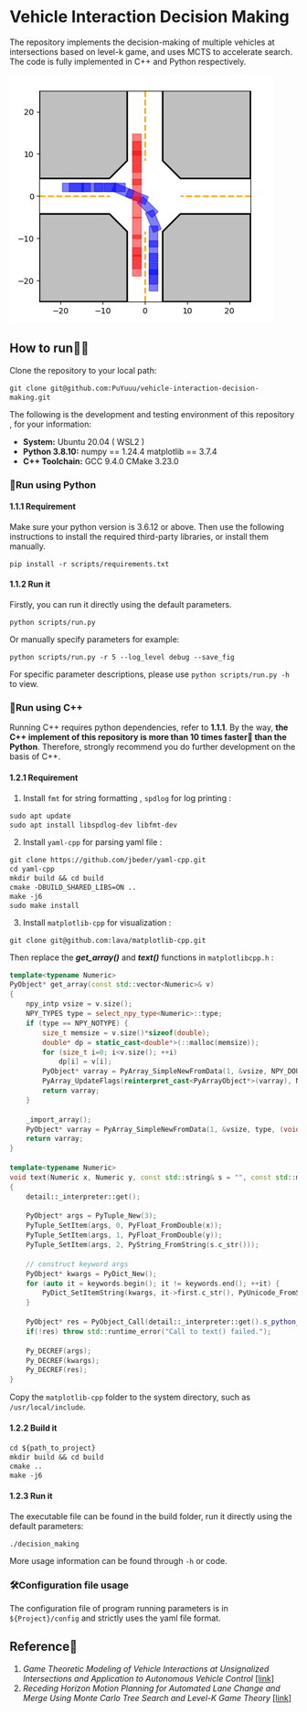 # Vehicle Interaction Decision Making

The repository implements the decision-making of multiple vehicles at intersections based on level-k game, and uses MCTS to accelerate search. The code is fully implemented in C++ and Python respectively. 

![](./img/sample.png)

## How to run🏃‍♂️

Clone the repository to your local path:

```shell
git clone git@github.com:PuYuuu/vehicle-interaction-decision-making.git
```

The following is the development and testing environment of this repository , for your information:

- **System:** Ubuntu 20.04 ( WSL2 )
- **Python 3.8.10:** numpy == 1.24.4  matplotlib == 3.7.4
- **C++ Toolchain:** GCC 9.4.0 CMake 3.23.0

### 🐍Run using Python

#### 1.1.1 Requirement

Make sure your python version is 3.6.12 or above. Then use the following instructions to install the required third-party libraries, or install them manually.

```shell
pip install -r scripts/requirements.txt
```

#### 1.1.2 Run it

Firstly, you can run it directly using the default parameters.

```shell
python scripts/run.py
```

Or manually specify parameters for example:

```shell
python scripts/run.py -r 5 --log_level debug --save_fig
```

For specific parameter descriptions, please use `python scripts/run.py -h` to view.

### 🦏Run using C++

Running C++ requires python dependencies, refer to **1.1.1**. By the way, **the C++ implement of this repository is more than 10 times faster🚀 than the Python**. Therefore, strongly recommend you do further development on the basis of C++.

#### 1.2.1 Requirement

1. Install `fmt` for string formatting , `spdlog` for log printing :

```shell
sudo apt update
sudo apt install libspdlog-dev libfmt-dev
```

2. Install  `yaml-cpp` for parsing yaml file :

```shell
git clone https://github.com/jbeder/yaml-cpp.git
cd yaml-cpp
mkdir build && cd build
cmake -DBUILD_SHARED_LIBS=ON ..
make -j6
sudo make install
```

3. Install `matplotlib-cpp` for visualization :

```shell
git clone git@github.com:lava/matplotlib-cpp.git
```

Then replace the ***get_array()*** and ***text()*** functions in `matplotlibcpp.h` :

```c++
template<typename Numeric>
PyObject* get_array(const std::vector<Numeric>& v)
{
    npy_intp vsize = v.size();
    NPY_TYPES type = select_npy_type<Numeric>::type;
    if (type == NPY_NOTYPE) {
        size_t memsize = v.size()*sizeof(double);
        double* dp = static_cast<double*>(::malloc(memsize));
        for (size_t i=0; i<v.size(); ++i)
            dp[i] = v[i];
        PyObject* varray = PyArray_SimpleNewFromData(1, &vsize, NPY_DOUBLE, dp);
        PyArray_UpdateFlags(reinterpret_cast<PyArrayObject*>(varray), NPY_ARRAY_OWNDATA);
        return varray;
    }
    
    _import_array();
    PyObject* varray = PyArray_SimpleNewFromData(1, &vsize, type, (void*)(v.data()));
    return varray;
}

template<typename Numeric>
void text(Numeric x, Numeric y, const std::string& s = "", const std::map<std::string, std::string>& keywords = {})
{
    detail::_interpreter::get();

    PyObject* args = PyTuple_New(3);
    PyTuple_SetItem(args, 0, PyFloat_FromDouble(x));
    PyTuple_SetItem(args, 1, PyFloat_FromDouble(y));
    PyTuple_SetItem(args, 2, PyString_FromString(s.c_str()));

    // construct keyword args
    PyObject* kwargs = PyDict_New();
    for (auto it = keywords.begin(); it != keywords.end(); ++it) {
        PyDict_SetItemString(kwargs, it->first.c_str(), PyUnicode_FromString(it->second.c_str()));
    }

    PyObject* res = PyObject_Call(detail::_interpreter::get().s_python_function_text, args, kwargs);
    if(!res) throw std::runtime_error("Call to text() failed.");

    Py_DECREF(args);
    Py_DECREF(kwargs);
    Py_DECREF(res);
}
```

Copy the `matplotlib-cpp` folder to the system directory, such as `/usr/local/include`.

#### 1.2.2 Build it

```shell
cd ${path_to_project}
mkdir build && cd build
cmake ..
make -j6
```

#### 1.2.3 Run it

The executable file can be found in the build folder, run it directly using the default parameters:

```shell
./decision_making
```

More usage information can be found through `-h` or code.

### 🛠Configuration file usage

The configuration file of program running parameters is in `${Project}/config` and strictly uses the yaml file format.

## Reference📝

1. *Game Theoretic Modeling of Vehicle Interactions at Unsignalized Intersections and Application to Autonomous Vehicle Control* [[link]](https://ieeexplore.ieee.org/abstract/document/8430842)
2. *Receding Horizon Motion Planning for Automated Lane Change and Merge Using Monte Carlo Tree Search and Level-K Game Theory*  [[link]](https://ieeexplore.ieee.org/document/9147369)
